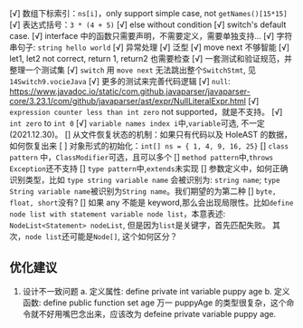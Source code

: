 [√] 数组下标索引：`ns[i]`，only support simple case, not `getNames()[15*15]`
[√] 表达式括号：`3 * (4 + 5)`
[√] else without condition
[√] switch's default case.
[√] interface 中的函数只需要声明，不需要定义，需要单独支持...
[√] 字符串句子: `string hello world`
[√] 异常处理
[√] 泛型
[√] move next 不够智能
[√] let1, let2 not correct, return 1, return2 也需要检查
[√] 一套测试和验证规范，并整理一个测试集
[√] `switch` 用 `move next` 无法跳出整个`SwitchStmt`, 见 `14Switch9.vocieJava`
[√] 更多的测试来完善代码逻辑
[√] `null`: https://www.javadoc.io/static/com.github.javaparser/javaparser-core/3.23.1/com/github/javaparser/ast/expr/NullLiteralExpr.html
[√] `expression counter less than int zero` not supported，就是不支持。
[√] `int zero` to `int 0`
[√] `variable names index i`中,`variable`可选, 不一定(2021.12.30)。
[] 从文件恢复状态的机制：如果只有代码以及 HoleAST 的数据，如何恢复出来
[ ] 对象形式的初始化：`int[] ns = { 1, 4, 9, 16, 25}`
[] `class pattern` 中，`ClassModifier`可选，且可以多个
[] `method pattern`中,`throws Exception`还不支持
[] `type pattern`中,`extends`未实现
[] 参数定义中，如何正确识别类型，比如 `type string variable name` 会被识别为: `string name`; `type String variable name`被识别为`String name`。我们期望的为第二种
[] `byte, float, short`没有?
[] 如果 any 不能是 keyword,那么会出现局限性。比如`define node list with statement variable node list`，本意表述: `NodeList<Statement> nodeList`, 但是因为`list`是关键字，首先匹配失败。
其次，`node list`还可能是`Node[]`, 这个如何区分？

## 优化建议

1. 设计不一致问题
   a. 定义属性: define private int variable puppy age
   b. 定义函数: define public function set age
   万一 puppyAge 的类型很复杂，这个命令就不好用嘴巴念出来，应该改为 defeine private variable puppy age.
